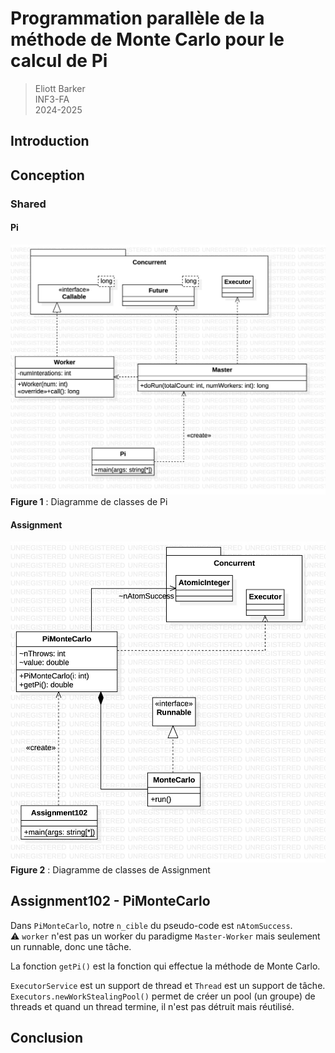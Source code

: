 # Programmation parallèle de la méthode de Monte Carlo pour le calcul de Pi

> Eliott Barker  
> INF3-FA  
> 2024-2025  

## Introduction

## Conception

### Shared

#### Pi

![Diagramme de classes](./assets/pi.jpg)  
**Figure 1** : Diagramme de classes de Pi  

#### Assignment

![Diagramme de classes](./assets/assignment.jpg)
**Figure 2** : Diagramme de classes de Assignment

## Assignment102 - PiMonteCarlo

Dans `PiMonteCarlo`, notre `n_cible` du pseudo-code est `nAtomSuccess`.  
:warning: `worker` n'est pas un worker du paradigme `Master-Worker` mais seulement un runnable, donc une tâche.  

La fonction `getPi()` est la fonction qui effectue la méthode de Monte Carlo.  

`ExecutorService` est un support de thread et `Thread` est un support de tâche.  
`Executors.newWorkStealingPool()` permet de créer un pool (un groupe) de threads et quand un thread termine, il n'est pas détruit mais réutilisé.  

## Conclusion
